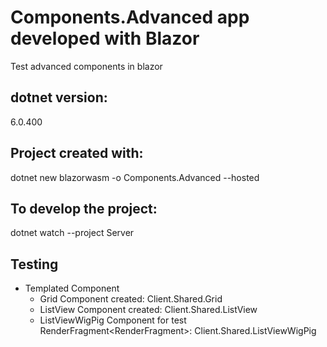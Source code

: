 # Components.Advanced app developed with Blazor

Test advanced components in blazor

## dotnet version:

6.0.400

## Project created with:

dotnet new blazorwasm -o Components.Advanced --hosted

## To develop the project:

dotnet watch --project Server

## Testing

- Templated Component
  - Grid Component created: Client.Shared.Grid
  - ListView Component created: Client.Shared.ListView
  - ListViewWigPig Component for test RenderFragment&lt;RenderFragment&gt;: Client.Shared.ListViewWigPig
